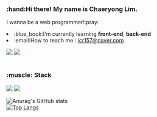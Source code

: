 <h3>:hand:Hi there! My name is Chaeryong Lim.</h3>
I wanna be a web programmer!:pray:<br>
<p>
  <li>:blue_book:I'm currently learning <b>front-end</b>, <b>back-end</b></li>
  <li>:email:How to reach me : <a href="lcr157@naver.com target="_blank">lcr157@naver.com</a></li>
</p>
    
<a href="https://blog.naver.com/lcr157" target="_blank"><img src="https://img.shields.io/badge/BLOG-green?style=flat-square&logo=naver&logoColor=white"/></a>
<a href="https://www.instagram.com/lcr157" target="_blank"><img src="https://img.shields.io/badge/Instagram-red?style=flat-square&logo=Instagram&logoColor=white"/></a> <br><br>

<p><h3>:muscle: Stack</h3></p>
<a href="" target=""><img src="https://img.shields.io/badge/python-blue?style=flat-square&logo=python&logoColor=white"/></a>
<a href="" target=""><img src="https://img.shields.io/badge/C-yellow?style=flat-square&logo=C&logoColor=white"/></a> <br>

![Anurag's GitHub stats](https://github-readme-stats.vercel.app/api?username=lcr157&show_icons=true&theme=dracula)<br>
[![Top Langs](https://github-readme-stats.vercel.app/api/top-langs/?username=lcr157&layout=compact)](https://github.com/anuraghazra/github-readme-stats)
